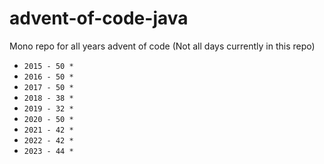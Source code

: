 # advent-of-code-java

Mono repo for all years advent of code (Not all days currently in this repo)

- `2015 - 50 *`
- `2016 - 50 *`
- `2017 - 50 *`
- `2018 - 38 *`
- `2019 - 32 *`
- `2020 - 50 *`
- `2021 - 42 *`
- `2022 - 42 *`
- `2023 - 44 *`
